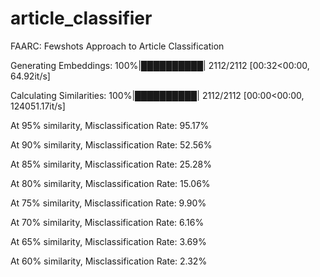 # article_classifier
FAARC: Fewshots Approach to Article Classification 


Generating Embeddings: 100%|██████████| 2112/2112 [00:32<00:00, 64.92it/s]

Calculating Similarities: 100%|██████████| 2112/2112 [00:00<00:00, 124051.17it/s]

At 95% similarity, Misclassification Rate: 95.17%

At 90% similarity, Misclassification Rate: 52.56%

At 85% similarity, Misclassification Rate: 25.28%

At 80% similarity, Misclassification Rate: 15.06%

At 75% similarity, Misclassification Rate: 9.90%

At 70% similarity, Misclassification Rate: 6.16%

At 65% similarity, Misclassification Rate: 3.69%

At 60% similarity, Misclassification Rate: 2.32%



